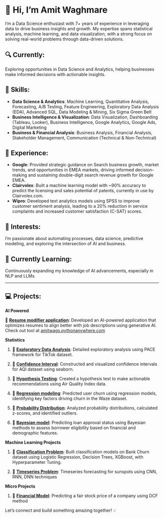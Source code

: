 # 👋 Hi, I’m Amit Waghmare

I’m a Data Science enthusiast with 7+ years of experience in leveraging data to drive business insights and growth. My expertise spans statistical analysis, machine learning, and data visualization, with a strong focus on solving real-world problems through data-driven solutions.

## 🔍 Currently:
Exploring opportunities in Data Science and Analytics, helping businesses make informed decisions with actionable insights.

## 🧠 Skills:
- **Data Science & Analytics**: Machine Learning, Quantitative Analysis, Forecasting, A/B Testing, Feature Engineering, Exploratory Data Analysis (EDA), Advanced SQL, Data Modeling & Mining, Six Sigma Green Belt
- **Business Intelligence & Visualization**: Data Visualization, Dashboarding (Tableau, Looker), Business Intelligence, Google Analytics, Google Ads, Digital Marketing
- **Business & Financial Analysis**: Business Analysis, Financial Analysis, Stakeholder Management, Communication (Technical & Non-Technical) 

## 🚀 Experience:
- **Google**: Provided strategic guidance on Search business growth, market trends, and opportunities in EMEA markets, driving informed decision-making and sustaining double-digit search revenue growth for Google EMEA.
- **Clairvolex**: Built a machine learning model with ~90% accuracy to predict the licensing and sales potential of patents, currently in use by Clairvolex.com.
- **Wipro**: Developed text analytics models using SPSS to improve customer sentiment analysis, leading to a 20% reduction in service complaints and increased customer satisfaction (C-SAT) scores.


## 🎯 Interests:
I’m passionate about automating processes, data science, predictive modeling, and exploring the intersection of AI and business.

## 🌱 Currently Learning:
Continuously expanding my knowledge of AI advancements, especially in NLP and LLMs.

---

## 💻 Projects:

**AI Powered**

🔗 **[Resume modifier application](https://github.com/aawaghmare/resume-modifier-app)**: Developed an AI-powered application that optimizes resumes to align better with job descriptions using generative AI. Check out tool at [amitwags.pythonanywhere.com](https://amitwags.pythonanywhere.com/)

**Statistics**

1) 🔗 **[Exploratory Data Analysis](https://github.com/aawaghmare/statistics/blob/main/eda/eda-tiktok-project-lab.ipynb)**: Detailed exploratory analysis using PACE framework for TikTok dataset.
   
2) 🔗 **[Confidence Interval](https://github.com/aawaghmare/statistics/blob/main/confidence_intervals/Confidence%20Interval.ipynb)**: Constructed and visualized confidence intervals for AQI dataset using seaborn.

3) 🔗 **[Hypothesis Testing](https://github.com/aawaghmare/statistics/blob/main/hypothesis-testing/hypothesis-testing.ipynb)**: Created a hypothesis test to make actionable recommendations using Air Quality Index data.

4) 🔗 **[Regression modeling](https://github.com/aawaghmare/statistics/blob/main/regression/regression-modeling.ipynb)**: Predicted user churn using regression models, identifying key factors driving churn in the Waze dataset.
   
5) 🔗 **[Probability Distribution](https://github.com/aawaghmare/statistics/blob/main/probability-distribution/probability-distributions.ipynb)**: Analyzed probability distributions, calculated z-scores, and identified outliers.
   
6) 🔗 **[Bayesian model](https://github.com/aawaghmare/statistics/blob/main/micro-projects/Bayesian_model.ipynb)**: Predicting loan approval status using Bayesian methods to assess borrower eligibility based on financial and demographic features.

**Machine Learning Projects**

1) 🔗 **[Classification Problem](https://github.com/aawaghmare/statistics/blob/main/machine-learning/kaggle-projects/Binary%20Classification%20with%20a%20Bank%20Churn%20Dataset/predict-churn.ipynb)**: Built classification models on Bank Churn dataset using Logistic Regression, Decision Trees, XGBoost, with Hyperparameter Tuning.

2) 🔗 **[Timeseries Problem](https://github.com/aawaghmare/statistics/blob/main/machine-learning/nlp/sunspot/Sunspots_CNN_RNN_DNN.ipynb.ipynb)**: Timeseries forecasting for sunspots using CNN, RNN, DNN techniques


**Micro Projects**

1) 🔗 **[Financial Model](https://github.com/aawaghmare/statistics/blob/main/micro-projects/DCF-model-yfinance.ipynb)**: Predicting a fair stock price of a company using DCF method

Let’s connect and build something amazing together! 💡

<!---
aawaghmare/aawaghmare is a ✨ special ✨ repository because its `README.md` (this file) appears on your GitHub profile.
You can click the Preview link to take a look at your changes.
--->

